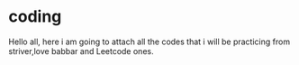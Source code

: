 # coding
Hello all, here i am going to attach all the codes that i will be practicing from striver,love babbar and Leetcode ones.
